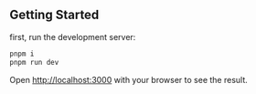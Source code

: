 

## Getting Started

first, run the development server:

```bash
pnpm i
pnpm run dev
```

Open [http://localhost:3000](http://localhost:3000) with your browser to see the result.



